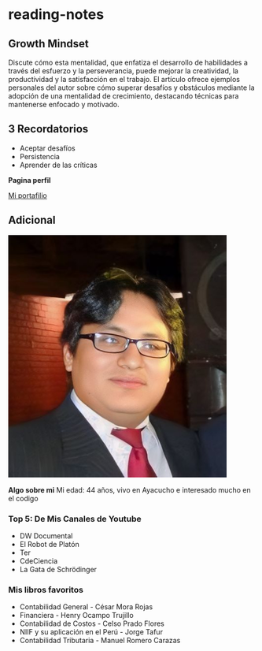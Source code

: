 # reading-notes

## Growth Mindset
Discute cómo esta mentalidad, que enfatiza el desarrollo de habilidades a través del esfuerzo y la perseverancia, puede mejorar la creatividad, la productividad y la satisfacción en el trabajo. El artículo ofrece ejemplos personales del autor sobre cómo superar desafíos y obstáculos mediante la adopción de una mentalidad de crecimiento, destacando técnicas para mantenerse enfocado y motivado.

## 3 Recordatorios
- Aceptar desafíos
- Persistencia
- Aprender de las críticas 

**Pagina perfil**

[Mi portafilio](https://github.com/alfcalo/reading-notes/)

## Adicional

![Alfredo Cardenas](https://github.com/alfcalo/reading-notes/blob/main/foto.jpg)

**Algo sobre mi**
Mi edad: 44 años, vivo en Ayacucho e interesado mucho en el codigo

### Top 5: De Mis Canales de Youtube
- DW Documental
- El Robot de Platón
- Ter
- CdeCiencia
- La Gata de Schrödinger

### Mis libros favoritos
- Contabilidad General - César Mora Rojas
- Financiera - Henry Ocampo Trujillo
- Contabilidad de Costos - Celso Prado Flores
- NIIF y su aplicación en el Perú - Jorge Tafur
- Contabilidad Tributaria - Manuel Romero Carazas
